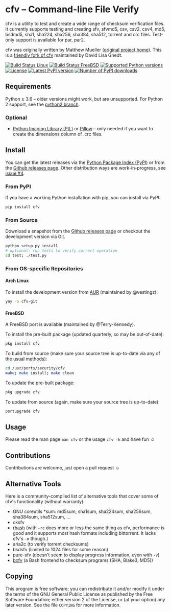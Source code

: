 # cfv – Command-line File Verify

cfv is a utility to test and create a wide range of checksum verification files.
It currently supports testing and creating sfv, sfvmd5, csv, csv2, csv4, md5, bsdmd5, sha1, sha224,
sha256, sha384, sha512, torrent and crc files.
Test-only support is available for par, par2.

cfv was originally written by Matthew Mueller ([original project home](http://cfv.sourceforge.net/)).
This is a [friendly fork of cfv](https://github.com/cfv-project/cfv) maintained by David Lisa Gnedt.

[![Build Status Linux](https://github.com/cfv-project/cfv/actions/workflows/ci-python3.yml/badge.svg?branch=python3)](https://github.com/cfv-project/cfv/actions/workflows/ci-python3.yml?query=branch%3Apython3)
[![Build Status FreeBSD](https://github.com/cfv-project/cfv/actions/workflows/ci-python3-freebsd.yml/badge.svg?branch=python3)](https://github.com/cfv-project/cfv/actions/workflows/ci-python3-freebsd.yml?query=branch%3Apython3)
[![Supported Python versions](https://img.shields.io/pypi/pyversions/cfv.svg)](https://pypi.org/project/cfv/)
[![License](https://img.shields.io/pypi/l/cfv.svg)](https://pypi.org/project/cfv/)
[![Latest PyPI version](https://img.shields.io/pypi/v/cfv.svg)](https://pypi.org/project/cfv/)
[![Number of PyPI downloads](https://img.shields.io/pypi/dm/cfv.svg)](https://pypi.org/project/cfv/)

## Requirements

Python ≥ 3.6 – older versions might work, but are unsupported.
For Python 2 support, see the [python2 branch](https://github.com/cfv-project/cfv/tree/python2).

### Optional

* [Python Imaging Library (PIL)](https://www.pythonware.com/products/pil/) or
  [Pillow](https://python-pillow.org/) – only needed if you want to create the
  dimensions column of .crc files.

## Install

You can get the latest releases via the [Python Package Index (PyPI)](https://pypi.org/project/cfv/)
or from the [Github releases page](https://github.com/cfv-project/cfv/releases).
Other distribution ways are work-in-progress, see [issue #4](https://github.com/cfv-project/cfv/issues/4).

### From PyPI

If you have a working Python installation with pip, you can install via PyPI:

```sh
pip install cfv
```

### From Source

Download a snapshot from the [Github releases page](https://github.com/cfv-project/cfv/releases)
or checkout the development version via Git.

```sh
python setup.py install
# optional: run tests to verify correct operation
cd test; ./test.py
```

### From OS-specific Repositories

#### Arch Linux

To install the development version from [AUR](https://aur.archlinux.org/packages/cfv-git) (maintained by @vestingz):

```sh
yay -S cfv-git
```

#### FreeBSD

A FreeBSD port is available (maintained by @Terry-Kennedy).

To install the pre-built package (updated quarterly, so may be out-of-date):

```sh
pkg install cfv
```

To build from source (make sure your source tree is up-to-date via any of the usual methods):

```sh
cd /usr/ports/security/cfv
make; make install; make clean
```

To update the pre-built package:

```sh
pkg upgrade cfv
```

To update from source (again, make sure your source tree is up-to-date):

```sh
portupgrade cfv
```

## Usage

Please read the man page `man cfv` or the usage `cfv -h` and have fun ☺️

## Contributions

Contributions are welcome, just open a pull request ☺️

## Alternative Tools

Here is a community-compiled list of alternative tools that cover some of cfv's functionality (without warranty):

* GNU coreutils \*sum: md5sum, sha1sum, sha224sum, sha256sum, sha384sum, sha512sum, ...
* cksfv
* [rhash](https://github.com/rhash/RHash) (with `-rc` does more or less the same thing as cfv, performance is good and it supports most hash formats including bittorrent. It lacks cfv's `-m` though.)
* aria2c (to verify torrent checksums)
* bsdsfv (limited to 1024 files for some reason)
* pure-sfv (doesn't seem to display progress information, even with `-v`)
* [bcfv](https://github.com/jarppiko/bcfv) (a Bash frontend to checksum programs (SHA, Blake3, MD5))

## Copying

This program is free software; you can redistribute it and/or modify it under
the terms of the GNU General Public License as published by the Free Software
Foundation; either version 2 of the License, or (at your option) any later
version.
See the file `COPYING` for more information.
